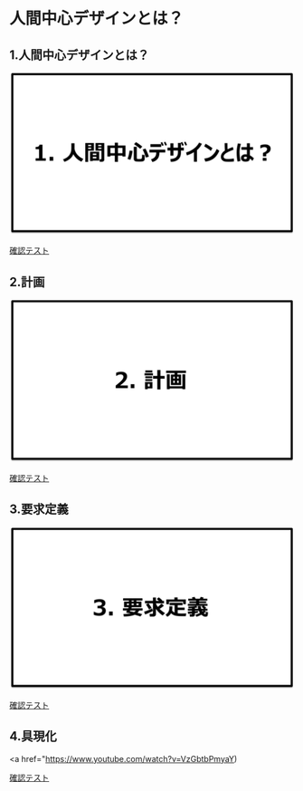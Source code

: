 # 人間中心デザインとは？

## 1.人間中心デザインとは？

<a href="https://www.youtube.com/watch?v=OCaYDXQenQU" target=”_blank”><img src="images/1_WhatsHCD.png"/></a>

<a href="1_WhatsHCD.md" target=”_blank”>確認テスト</a>

## 2.計画

<a href="https://www.youtube.com/watch?v=S0S0sQFYgd0" target=”_blank”><img src="images/2_Plan.png"/></a>

<a href="2_Plan.md" target=”_blank”>確認テスト</a>

## 3.要求定義

[![3.要求定義](images/3_ReqDef.png)](https://www.youtube.com/watch?v=WhUHXkLWYLc)

<a href="3_ReqDef.md" target=”_blank”>確認テスト</a>

## 4.具現化

<a href="https://www.youtube.com/watch?v=VzGbtbPmyaY)

<a href="4_Embodiment.md" target=”_blank”>確認テスト</a>
